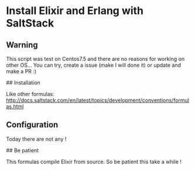 # Install Elixir and Erlang with SaltStack


## Warning

This script was test on Centos7.5 and there are no reasons for working on other OS... You can try, create a issue (make I will done it) or update and make a PR :)

## Installation

Like other formulas: http://docs.saltstack.com/en/latest/topics/development/conventions/formulas.html

## Configuration

Today there are not any !

## Be patient

This formulas compile Elixir from source. So be patient this take a while !